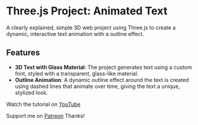 # Three.js Project: Animated Text

A clearly explained, simple 3D web project using Three.js to create a dynamic, interactive text animation with a outline effect.

## Features

- **3D Text with Glass Material**: The project generates text using a custom font, styled with a transparent, glass-like material.
- **Outline Animation**: A dynamic outline effect around the text is created using dashed lines that animate over time, giving the text a unique, stylized look.

Watch the tutorial on [YouTube](https://youtu.be/a7qmBRAXqCY?si=qVYcKTMDY-do_pz0)

Support me on [Patreon](https://www.patreon.com/c/RobotBobby) Thanks! 


